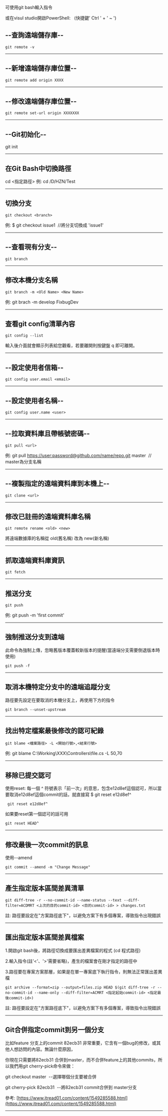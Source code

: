 可使用git bash輸入指令

或在visul studio開啟PowerShell:   (快捷鍵' Ctrl ' + ' ~ ')

## --查詢遠端儲存庫--

```
git remote -v
```

------------------------------------------------
## --新增遠端儲存庫位置--

```
git remote add origin XXXX
```

--------------------------------------------------------------
## --修改遠端儲存庫位置--

```
git remote set-url origin XXXXXXX
```

----------------------------------------------------
## --Git初始化--

git init

---------------------------------------------------------
## 在Git Bash中切換路徑

cd <指定路徑>
例: cd /D/HZN/Test

--------------------------------------------------
## 切換分支

``` 
git checkout <branch>
```
例: $ git checkout issue1  //將分支切換成 'issue1'

-----------------------------------------------
## --查看現有分支--

```
git branch
```

----------------------------------------------
## 修改本機分支名稱

```
git branch -m <Old Name> <New Name>
```
例: git brach -m develop FixbugDev

--------------------------------------------------------
## 查看git config清單內容

```
git config --list
```
輸入後介面就會顯示列表給您觀看，若要離開則按鍵盤 q 即可離開。

---------------------------------------------------------
## --設定使用者信箱--

```
git config user.email <email>
```

---------------------------------------------
## --設定使用者名稱--

```
git config user.name <user>
```

-----------------------------------------------------------
## --拉取資料庫且帶帳號密碼--

```
git pull <url>
```

例: git pull [https://user:password@github.com/name/repo.git](https://user:password@github.com/name/repo.git) master  // master為分支名稱

-----------------------------------------------------------
## --複製指定的遠端資料庫到本機上--

```
git clone <url>
```

----------------------------

## 修改已註冊的遠端資料庫名稱

```
git remote rename <old> <new>
```

將遠端數據庫的名稱從 old(舊名稱) 改為 new(新名稱)

----------------------------------------
## 抓取遠端資料庫資訊

```
git fetch
```

---------------------------------------------------------
## 推送分支

```
git push
```
例: git push -m 'first commit'

-----------------------------------------------------------
## 強制推送分支到遠端

此命令為強制上傳，忽略舊版本覆蓋較新版本的提醒(當遠端分支需要倒退版本時使用)
```
git push -f
```

-----------------------------------------------------------
## 取消本機特定分支中的遠端追蹤分支

路徑要先設定在要取消的本機分支上，再使用下方的指令
```
git branch --unset-upstream
```

---------------------------------------------------------
## 找出特定檔案最後修改的認可紀錄

```
git blame <檔案路徑> -L <開始行號>,<結束行號>
```
例: git blame C:\\Working\\XXX\\Controllers\\file.cs -L 50,70

-------------
## 移除已提交認可

使用reset:
每一個 ^ 符號表示「前一次」的意思，包含e12d8ef這個認可，所以當要取消e12d8ef這個commit的話，就直接寫 $ git reset e12d8ef^
```
 git reset e12d8ef^
```

如果要reset第一個認可的話可用
```
git reset HEAD^
```

-----------------------------------------------------
## 修改最後一次commit的訊息

使用--amend
```
git commit --amend -m "Change Message"
```

--------------------------------------------------------------
## 產生指定版本區間差異清單

```
git diff-tree -r --no-commit-id --name-status --text --diff-filter=ACDMRT <上次的目的commit-id> <目的commit-id> > changes.txt
```

 註:
 路徑要設定在"方案路徑底下"，以避免方案下有多個專案，導致指令出現錯誤

--------------
## 匯出指定版本區間差異檔案

1.開啟git bash後，將路徑切換成要匯出差異檔案的程式 (cd 程式路徑)

2.輸入指令(註'<'、'>'需要省略)，產生的檔案會在剛才指定的路徑中

3.路徑要在專案方案那層，如果是在單一專案底下執行指令，則無法正常匯出差異檔

```
git archive --format=zip --output=files.zip HEAD $(git diff-tree -r --no-commit-id --name-only --diff-filter=ACMRT <指定起始commit-id> <指定最後commit-id>)
```

註:
路徑要設定在"方案路徑底下"，以避免方案下有多個專案，導致指令出現錯誤

-----------------------------------------------------------
## Git合併指定commit到另一個分支

比如feature 分支上的commit 82ecb31 非常重要，它含有一個bug的修改，或其他人想訪問的內容。無論什麼原因，

你現在只需要將82ecb31 合併到master，而不合併feature上的其他commits，所以我們用git cherry-pick命令來做：

git checkout master  --選擇哪個分支要被合併

git cherry-pick 82ecb31  --將82ecb31 commit合併到 master分支

參考: [https://www.itread01.com/content/1549285588.html](https://www.itread01.com/content/1549285588.html)

------------------------------------------------------------
